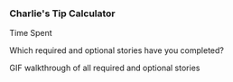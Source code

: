 ### Charlie's Tip Calculator

Time Spent

Which required and optional stories have you completed?

GIF walkthrough of all required and optional stories